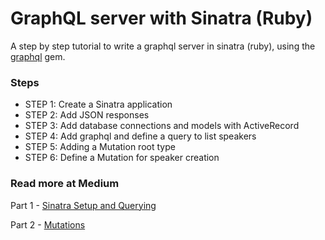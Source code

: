 # GraphQL server with Sinatra (Ruby) #

A step by step tutorial to write a graphql server in sinatra (ruby), using the [graphql](https://github.com/rmosolgo/graphql-ruby) gem.


### Steps ###

- STEP 1: Create a Sinatra application
- STEP 2: Add JSON responses
- STEP 3: Add database connections and models with ActiveRecord
- STEP 4: Add graphql and define a query to list speakers
- STEP 5: Adding a Mutation root type
- STEP 6: Define a Mutation for speaker creation

### Read more at Medium ###

Part 1 - [Sinatra Setup and Querying](https://medium.com/hash32/graphql-server-with-sinatra-ruby-part-1-fdd664170715)

Part 2 - [Mutations](https://medium.com/hash32/graphql-with-sinatra-ruby-part-2-mutations-d6903699af3e)
